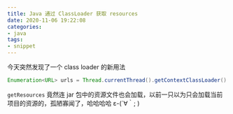```yaml
---
title: Java 通过 ClassLoader 获取 resources
date: 2020-11-06 19:22:08
categories:
- java
tags:
- snippet
---
```


今天突然发现了一个 class loader 的新用法

```java
Enumeration<URL> urls = Thread.currentThread().getContextClassLoader().getResources("my.xml");
```

`getResources` 竟然连 jar 包中的资源文件也会加载，以前一只以为只会加载当前项目的资源的，孤陋寡闻了，哈哈哈哈 ε-(´∀｀; )

